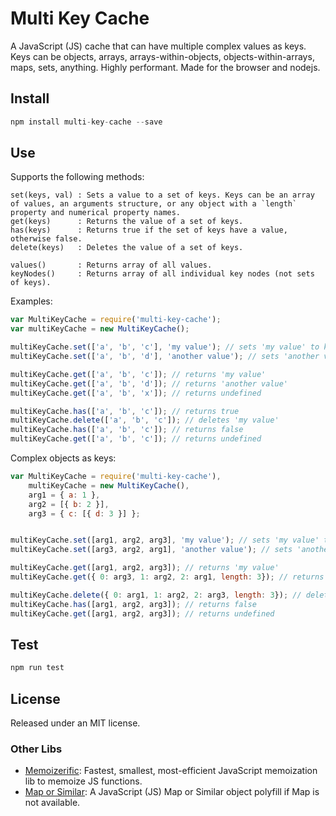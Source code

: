 # Multi Key Cache
A JavaScript (JS) cache that can have multiple complex values as keys.
Keys can be objects, arrays, arrays-within-objects, objects-within-arrays, maps, sets, anything.
Highly performant.
Made for the browser and nodejs.

## Install
```javascript
npm install multi-key-cache --save
```

## Use
Supports the following methods:

```Slim
set(keys, val) : Sets a value to a set of keys. Keys can be an array of values, an arguments structure, or any object with a `length` property and numerical property names.
get(keys)      : Returns the value of a set of keys.
has(keys)      : Returns true if the set of keys have a value, otherwise false.
delete(keys)   : Deletes the value of a set of keys.

values()       : Returns array of all values.
keyNodes()     : Returns array of all individual key nodes (not sets of keys).
```

Examples:

```javascript
var MultiKeyCache = require('multi-key-cache');
var multiKeyCache = new MultiKeyCache();

multiKeyCache.set(['a', 'b', 'c'], 'my value'); // sets 'my value' to keys a b c
multiKeyCache.set(['a', 'b', 'd'], 'another value'); // sets 'another value' to keys a b d

multiKeyCache.get(['a', 'b', 'c']); // returns 'my value'
multiKeyCache.get(['a', 'b', 'd']); // returns 'another value'
multiKeyCache.get(['a', 'b', 'x']); // returns undefined

multiKeyCache.has(['a', 'b', 'c']); // returns true
multiKeyCache.delete(['a', 'b', 'c']); // deletes 'my value'
multiKeyCache.has(['a', 'b', 'c']); // returns false
multiKeyCache.get(['a', 'b', 'c']); // returns undefined
```

Complex objects as keys:
```javascript
var MultiKeyCache = require('multi-key-cache'),
    multiKeyCache = new MultiKeyCache(),
    arg1 = { a: 1 },
    arg2 = [{ b: 2 }],
    arg3 = { c: [{ d: 3 }] };


multiKeyCache.set([arg1, arg2, arg3], 'my value'); // sets 'my value' to complex keys
multiKeyCache.set([arg3, arg2, arg1], 'another value'); // sets 'another value' to completely unrelated set of complex keys

multiKeyCache.get([arg1, arg2, arg3]); // returns 'my value'
multiKeyCache.get({ 0: arg3, 1: arg2, 2: arg1, length: 3}); // returns 'another value', keys container doesn't have to be an array

multiKeyCache.delete({ 0: arg1, 1: arg2, 2: arg3, length: 3}); // deletes 'my value' and associated empty keys
multiKeyCache.has([arg1, arg2, arg3]); // returns false
multiKeyCache.get([arg1, arg2, arg3]); // returns undefined
```

## Test
```javascript
npm run test
```

## License

Released under an MIT license.

### Other Libs

- [Memoizerific](https://github.com/thinkloop/memoizerific): Fastest, smallest, most-efficient JavaScript memoization lib to memoize JS functions.
- [Map or Similar](https://github.com/thinkloop/map-or-similar): A JavaScript (JS) Map or Similar object polyfill if Map is not available.